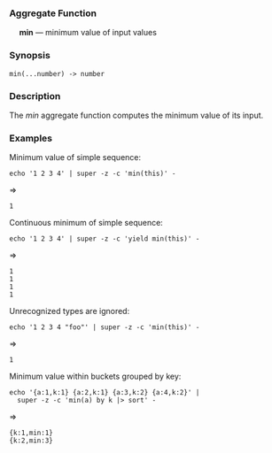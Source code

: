 ### Aggregate Function

&emsp; **min** &mdash; minimum value of input values

### Synopsis
```
min(...number) -> number
```

### Description

The _min_ aggregate function computes the minimum value of its input.

### Examples

Minimum value of simple sequence:
```mdtest-command
echo '1 2 3 4' | super -z -c 'min(this)' -
```
=>
```mdtest-output
1
```

Continuous minimum of simple sequence:
```mdtest-command
echo '1 2 3 4' | super -z -c 'yield min(this)' -
```
=>
```mdtest-output
1
1
1
1
```

Unrecognized types are ignored:
```mdtest-command
echo '1 2 3 4 "foo"' | super -z -c 'min(this)' -
```
=>
```mdtest-output
1
```

Minimum value within buckets grouped by key:
```mdtest-command
echo '{a:1,k:1} {a:2,k:1} {a:3,k:2} {a:4,k:2}' |
  super -z -c 'min(a) by k |> sort' -
```
=>
```mdtest-output
{k:1,min:1}
{k:2,min:3}
```
